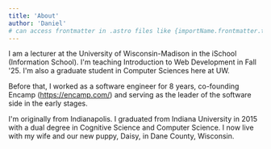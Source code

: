 ```yaml
---
title: 'About'
author: 'Daniel'
# can access frontmatter in .astro files like {importName.frontmatter.title}
---
```


I am a lecturer at the University of Wisconsin-Madison in the iSchool (Information School). I'm teaching Introduction to Web Development in Fall '25. I'm also a graduate student in Computer Sciences here at UW.

Before that, I worked as a software engineer for 8 years, co-founding Encamp (https://encamp.com/) and serving as the leader of the software side in the early stages.

I'm originally from Indianapolis. I graduated from Indiana University in 2015 with a dual degree in Cognitive Science and Computer Science. I now live with my wife and our new puppy, Daisy, in Dane County, Wisconsin.
